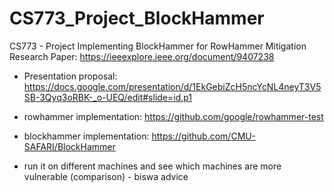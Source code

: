 # CS773_Project_BlockHammer
CS773 - Project
Implementing BlockHammer for RowHammer Mitigation
Research Paper: https://ieeexplore.ieee.org/document/9407238

- Presentation proposal: https://docs.google.com/presentation/d/1EkGebiZcH5ncYcNL4neyT3V5SB-3Qyq3oRBK-_o-UEQ/edit#slide=id.p1
- rowhammer implementation: https://github.com/google/rowhammer-test
- blockhammer implementation: https://github.com/CMU-SAFARI/BlockHammer

- run it on different machines and see which machines are more vulnerable (comparison) - biswa advice
